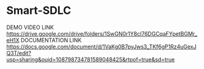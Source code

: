 # Smart-SDLC
DEMO VIDEO LINK
https://drive.google.com/drive/folders/1SwGN0r1Y8cI76DGCqaFYpetBGMr_eH1X
DOCUMENTATION LINK
https://docs.google.com/document/d/1VaKg0B7pyJws3_TKf6gP1Rz4uGexJQ3T/edit?usp=sharing&ouid=108798734781589048425&rtpof=true&sd=true






